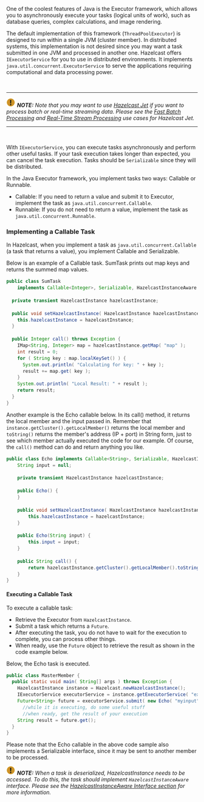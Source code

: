 

One of the coolest features of Java is the Executor framework, which allows you to asynchronously execute your tasks (logical units of work), such as database queries, complex calculations, and image rendering.

The default implementation of this framework (`ThreadPoolExecutor`) is designed to run within a single JVM (cluster member). In distributed systems, this implementation is not desired since you may want a task submitted in one JVM and processed in another one. Hazelcast offers `IExecutorService` for you to use in distributed environments. It implements `java.util.concurrent.ExecutorService` to serve the applications requiring computational and data processing power.

<br>

----
![Note](../../images/NoteSmall.jpg) ***NOTE:*** *Note that you may want to use [Hazelcast Jet](https://jet.hazelcast.org/) if you want to process batch or real-time streaming data. Please see the [Fast Batch Processing](https://jet.hazelcast.org/use-cases/fast-batch-processing/) and [Real-Time Stream Processing](https://jet.hazelcast.org/use-cases/real-time-stream-processing/) use cases for Hazelcast Jet.*

----

<br>


With `IExecutorService`, you can execute tasks asynchronously and perform other useful tasks. If your task execution takes longer than expected, you can cancel the task execution. Tasks should be `Serializable` since they will be distributed.

In the Java Executor framework, you implement tasks two ways: Callable or Runnable.

* Callable: If you need to return a value and submit it to Executor, implement the task as `java.util.concurrent.Callable`.
* Runnable: If you do not need to return a value, implement the task as `java.util.concurrent.Runnable`.

### Implementing a Callable Task


In Hazelcast, when you implement a task as `java.util.concurrent.Callable` (a task that returns a value), you implement Callable and Serializable.

Below is an example of a Callable task. SumTask prints out map keys and returns the summed map values.

```java
public class SumTask
    implements Callable<Integer>, Serializable, HazelcastInstanceAware {
        
  private transient HazelcastInstance hazelcastInstance;

  public void setHazelcastInstance( HazelcastInstance hazelcastInstance ) {
    this.hazelcastInstance = hazelcastInstance;
  }

  public Integer call() throws Exception {
    IMap<String, Integer> map = hazelcastInstance.getMap( "map" );
    int result = 0;
    for ( String key : map.localKeySet() ) {
      System.out.println( "Calculating for key: " + key );
      result += map.get( key );
    }
    System.out.println( "Local Result: " + result );
    return result;
  }
}
```

Another example is the Echo callable below. In its call() method, it returns the local member and the input passed in. Remember that `instance.getCluster().getLocalMember()` returns the local member and `toString()` returns the member's address (IP + port) in String form, just to see which member actually executed the code for our example. Of course, the `call()` method can do and return anything you like. 

```java
public class Echo implements Callable<String>, Serializable, HazelcastInstanceAware {
    String input = null;
    
    private transient HazelcastInstance hazelcastInstance;

    public Echo() {
    }

    public void setHazelcastInstance( HazelcastInstance hazelcastInstance ) {
        this.hazelcastInstance = hazelcastInstance;
    }

    public Echo(String input) {
        this.input = input;
    }

    public String call() {
        return hazelcastInstance.getCluster().getLocalMember().toString() + ":" + input;
    }
}
```

#### Executing a Callable Task

To execute a callable task:

* Retrieve the Executor from `HazelcastInstance`.
* Submit a task which returns a `Future`. 
* After executing the task, you do not have to wait for the execution to complete, you can process other things. 
* When ready, use the `Future` object to retrieve the result as shown in the code example below.

Below, the Echo task is executed.

```java
public class MasterMember {
  public static void main( String[] args ) throws Exception {
    HazelcastInstance instance = Hazelcast.newHazelcastInstance();
    IExecutorService executorService = instance.getExecutorService( "executorService" );
    Future<String> future = executorService.submit( new Echo( "myinput") );
      //while it is executing, do some useful stuff
      //when ready, get the result of your execution
    String result = future.get();
  }
}
```

Please note that the Echo callable in the above code sample also implements a Serializable interface, since it may be sent to another member to be processed.

![image](../../images/NoteSmall.jpg) ***NOTE:*** *When a task is deserialized, HazelcastInstance needs to be accessed. To do this, the task should implement `HazelcastInstanceAware` interface. Please see the [HazelcastInstanceAware Interface section](/16_Serialization/07_Implementing_HazelcastInstanceAware.md) for more information.*
<br></br>


